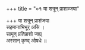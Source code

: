 +++
title = "०१ या शत्रून् प्राशञ्जया"

+++
या शत्रून् प्राशंजया  
सहमानाभिभूर् असि ।  
सामून् प्रतिप्राशो जह्य्  
अरसान् कृण्व् ओषधे ॥